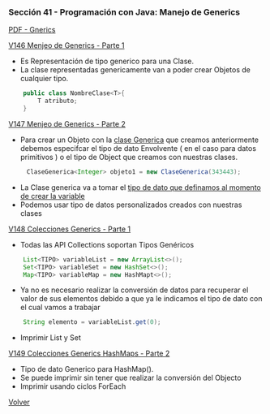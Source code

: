 ### Sección 41 - Programación con Java: Manejo de Generics

[PDF - Gnerics](Apuntes/CPJ-A-Leccion-Generics.pdf)

[V146 Menjeo de Generics - Parte 1](V146_Manejo_de_Generics_Parte_1/src/genericos/ClaseGenerica.java)
- <T> Es Representación de tipo generico para una Clase. 
- La clase representadas genericamente van a poder crear Objetos de cualquier
tipo.
```java
    public class NombreClase<T>{
        T atributo;
    }
```


[V147 Menjeo de Generics - Parte 2](V147_Manejo_de_Generics_Parte_2/src)
- Para crear un Objeto con la [clase Generica](V147_Manejo_de_Generics_Parte_2/src/genericos/ClaseGenerica.java)
 que creamos anteriormente debemos especifcar el tipo de dato Envolvente 
( en el caso para datos primitivos )
o el tipo de Object que creamos con nuestras clases.
```java
     ClaseGenerica<Integer> objeto1 = new ClaseGenerica(343443);
```
- La Clase generica va a tomar el 
[tipo de dato que definamos al momento de crear la variable](V147_Manejo_de_Generics_Parte_2/src/test/TestClaseGeneric.java)
- Podemos usar tipo de datos personalizados creados con nuestras clases

[V148 Colecciones Generics - Parte 1](V148_Colecciones_Genericas_Parte_1/src/test/TestColeccionesGenericas.java)
- Todas las API Collections soportan Tipos Genéricos
```java
    List<TIPO> variableList = new ArrayList<>();
    Set<TIPO> variableSet = new HashSet<>();
    Map<TIPO> variableMap = new HashMapt<>();
```
- Ya no es necesario realizar la conversión de datos para recuperar el valor de
sus elementos debido a que ya le indicamos el tipo de dato con el cual vamos a 
trabajar
```java
    String elemento = variableList.get(0);
```
- Imprimir List y Set

[V149 Colecciones Generics HashMaps - Parte 2](V149_Colecciones_Genericas_Parte_2/src/test/TestColeccionesGenericas.java)
- Tipo de dato Generico para HashMap().
- Se puede imprimir sin tener que realizar la conversión del Objecto
- Imprimir usando ciclos ForEach


[Volver](../)